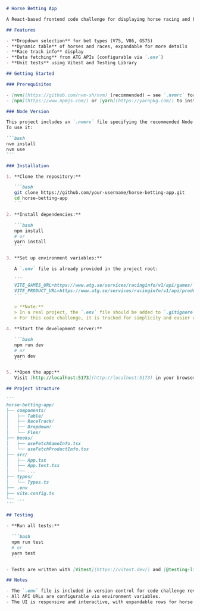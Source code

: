 ````markdown
# Horse Betting App

A React-based frontend code challenge for displaying horse racing and betting information.

## Features

- **Dropdown selection** for bet types (V75, V86, GS75)
- **Dynamic table** of horses and races, expandable for more details
- **Race track info** display
- **Data fetching** from ATG APIs (configurable via `.env`)
- **Unit tests** using Vitest and Testing Library

## Getting Started

### Prerequisites

- [nvm](https://github.com/nvm-sh/nvm) (recommended) — see `.nvmrc` for required Node version
- [npm](https://www.npmjs.com/) or [yarn](https://yarnpkg.com/) to install dependencies and run scripts

### Node Version

This project includes an `.nvmrc` file specifying the recommended Node.js version (e.g., `22.15.0`).  
To use it:

```bash
nvm install
nvm use
```

### Installation

1. **Clone the repository:**

   ```bash
   git clone https://github.com/your-username/horse-betting-app.git
   cd horse-betting-app
   ```

2. **Install dependencies:**

   ```bash
   npm install
   # or
   yarn install
   ```

3. **Set up environment variables:**

   A `.env` file is already provided in the project root:

   ```
   VITE_GAMES_URL=https://www.atg.se/services/racinginfo/v1/api/games/
   VITE_PRODUCT_URL=https://www.atg.se/services/racinginfo/v1/api/products/
   ```

   > **Note:**  
   > In a real project, the `.env` file should be added to `.gitignore` to avoid committing secrets.  
   > For this code challenge, it is tracked for simplicity and easier review.

4. **Start the development server:**

   ```bash
   npm run dev
   # or
   yarn dev
   ```

5. **Open the app:**  
   Visit [http://localhost:5173](http://localhost:5173) in your browser.

## Project Structure

```
horse-betting-app/
├── components/
│   ├── Table/
│   ├── RaceTrack/
│   ├── Dropdown/
│   └── Flex/
├── hooks/
│   ├── useFetchGameInfo.tsx
│   └── useFetchProductInfo.tsx
├── src/
│   ├── App.tsx
│   ├── App.test.tsx
│   └── ...
├── types/
│   └── Types.ts
├── .env
├── vite.config.ts
└── ...
```

## Testing

- **Run all tests:**

  ```bash
  npm run test
  # or
  yarn test
  ```

- Tests are written with [Vitest](https://vitest.dev/) and [@testing-library/react](https://testing-library.com/).

## Notes

- The `.env` file is included in version control for code challenge review purposes.
- All API URLs are configurable via environment variables.
- The UI is responsive and interactive, with expandable rows for horse details.
````
